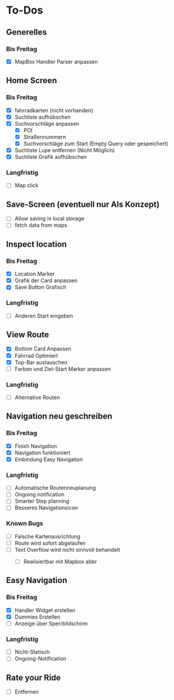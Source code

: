# To-Dos

## Generelles

### Bis Freitag

- [x] MapBox Handler Parser anpassen

## Home Screen

### Bis Freitag

- [x] fahrradkarten (nicht vorhanden)
- [x] Suchliste aufhübschen
- [x] Suchvorschläge anpassen
  - [x] POI
  - [x] Straßennummern
  - [x] Suchvorschläge zum Start (Empty Query oder gespeichert)
- [x] Suchliste Lupe entfernen (Nicht Möglich)
- [x] Suchliste Grafik aufhübschen

### Langfristig

- [ ] Map click

## Save-Screen (eventuell nur Als Konzept)

- [ ] Allow saving in local storage
- [ ] fetch data from maps

## Inspect location

### Bis Freitag

- [x] Location Marker
- [x] Grafik der Card anpassen
- [x] Save Button Grafisch

### Langfristig

- [ ] Anderen Start eingeben

## View Route

- [x] Bottom Card Anpassen
- [x] Fahrrad Optimiert
- [x] Top-Bar austauschen
- [ ] Farben und Ziel-Start Marker anpassen

### Langfristig

- [ ] Alternative Routen

## Navigation neu geschreiben


### Bis Freitag

- [x] Finish Navigation
- [x] Navigation funktioniert
- [x] Einbindung Easy Navigation

### Langfristig

- [ ] Automatische Routenneuplanung
- [ ] Ongoing notification
- [ ] Smarter Step planning
- [ ] Besseres Navigationsicon

### Known Bugs

- [ ] Falsche Kartenausrichtung
- [ ] Route wird sofort abgelaufen
- [ ] Text Overflow wird nicht sinnvoll behandelt
  - [ ] Realisiertbar mit Mapbox abbr


## Easy Navigation

### Bis Freitag

- [x] Handler Widget erstellen
- [x] Dummies Erstellen
- [ ] Anzeige über Sperrbildschirm

### Langfristig

- [ ] Nicht-Statisch
- [ ] Ongoing-Notification

## Rate your Ride

- [ ] Entfernen
